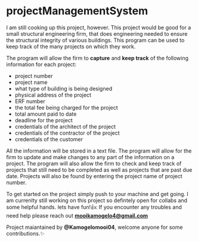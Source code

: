 # projectManagementSystem

I am still cooking up this project, however.
This project would be good for a small structural engineering firm, that does engineering
needed to ensure the structural integrity of various buildings. This program can be used
to keep track of the many projects on which they work.

The program will allow the firm to **capture** and **keep track** of the following information for 
each project:
+ project number
+ project name
+ what type of building is being designed
+ physical address of the project
+ ERF number
+ the total fee being charged for the project
+ total amount paid to date 
+ deadline for the project
+ credentials of the architect of the project
+ credentials of the contractor of the project 
+ credentials of the customer

All the information will be stored in a text file. The program will allow for the firm to update and make
changes to any part of the information on a project. The program will also allow the firm to check 
and keep track of projects that still need to be completed as well as projects that are past due date.
Projects will also be found by entering the project name of project number.

To get started on the project simply push to your machine and get going. I am currenlty still working 
on this project so defintely open for collabs and some helpful hands. lets have fun!👍:
If you encounter any troubles and need help please reach out **mooikamogelo4@gmail.com**

Project maiantained by **@Kamogelomooi04**, welcome anyone for some contributions.:sparkles:

